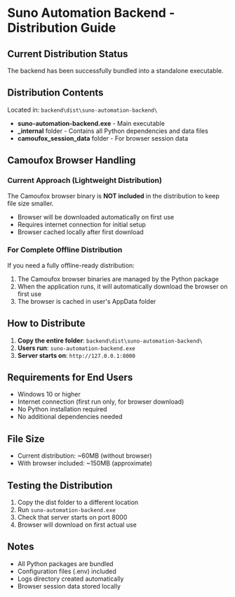 # Suno Automation Backend - Distribution Guide

## Current Distribution Status
The backend has been successfully bundled into a standalone executable.

## Distribution Contents
Located in: `backend\dist\suno-automation-backend\`

- **suno-automation-backend.exe** - Main executable
- **_internal** folder - Contains all Python dependencies and data files
- **camoufox_session_data** folder - For browser session data

## Camoufox Browser Handling

### Current Approach (Lightweight Distribution)
The Camoufox browser binary is **NOT included** in the distribution to keep file size smaller.
- Browser will be downloaded automatically on first use
- Requires internet connection for initial setup
- Browser cached locally after first download

### For Complete Offline Distribution
If you need a fully offline-ready distribution:

1. The Camoufox browser binaries are managed by the Python package
2. When the application runs, it will automatically download the browser on first use
3. The browser is cached in user's AppData folder

## How to Distribute

1. **Copy the entire folder**: `backend\dist\suno-automation-backend\`
2. **Users run**: `suno-automation-backend.exe`
3. **Server starts on**: `http://127.0.0.1:8000`

## Requirements for End Users
- Windows 10 or higher
- Internet connection (first run only, for browser download)
- No Python installation required
- No additional dependencies needed

## File Size
- Current distribution: ~60MB (without browser)
- With browser included: ~150MB (approximate)

## Testing the Distribution
1. Copy the dist folder to a different location
2. Run `suno-automation-backend.exe`
3. Check that server starts on port 8000
4. Browser will download on first actual use

## Notes
- All Python packages are bundled
- Configuration files (.env) included
- Logs directory created automatically
- Browser session data stored locally